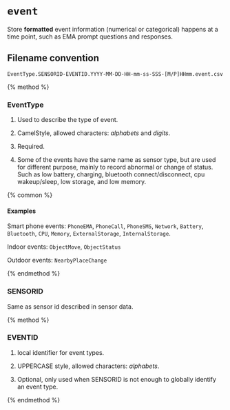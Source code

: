 # `event`

Store **formatted** event information (numerical or categorical) happens at a time point, such as EMA prompt questions and responses.

## Filename convention

```
EventType.SENSORID-EVENTID.YYYY-MM-DD-HH-mm-ss-SSS-[M/P]HHmm.event.csv
```

{% method %}
### EventType

1. Used to describe the type of event.

2. CamelStyle, allowed characters: *alphabets* and *digits*.

3. Required.

4. Some of the events have the same name as sensor type, but are used for different purpose, mainly to record abnormal or change of status. Such as low battery, charging, bluetooth connect/disconnect, cpu wakeup/sleep, low storage, and low memory.

{% common %}

#### Examples

Smart phone events: `PhoneEMA`, `PhoneCall`, `PhoneSMS`, `Network`, `Battery`, `Bluetooth`, `CPU`, `Memory`, `ExternalStorage`, `InternalStorage`.

Indoor events: `ObjectMove`, `ObjectStatus`

Outdoor events: `NearbyPlaceChange`

{% endmethod %}

### SENSORID

Same as sensor id described in sensor data.

{% method %}

### EVENTID

1. local identifier for event types.

2. UPPERCASE style, allowed characters: *alphabets*.

3. Optional, only used when SENSORID is not enough to globally identify an event type.

{% endmethod %}





